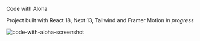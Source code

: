 Code with Aloha

Project built with React 18, Next 13, Tailwind and Framer Motion
*in progress*


![code-with-aloha-screenshot](https://github.com/Alexandra-Haynes/code-with-aloha/assets/113944962/7f8ce882-805a-40a2-ada5-ee440900004f)


